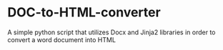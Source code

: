 # DOC-to-HTML-converter
A simple python script that utilizes Docx and Jinja2 libraries in order to convert a word document into HTML
